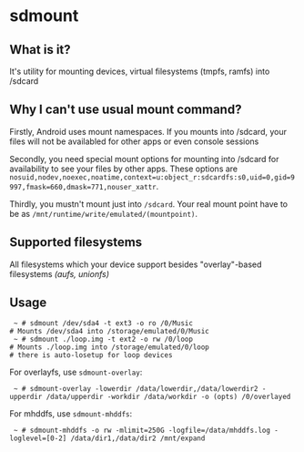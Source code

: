 # sdmount

## What is it?
It's utility for mounting devices, virtual filesystems (tmpfs, ramfs) into /sdcard

## Why I can't use usual mount command?

Firstly, Android uses mount namespaces. If you mounts into /sdcard, your files will not be availabled for other apps or even console sessions

Secondly, you need special mount options for mounting into /sdcard for availability to see your files by other apps. These options are `nosuid,nodev,noexec,noatime,context=u:object_r:sdcardfs:s0,uid=0,gid=9997,fmask=660,dmask=771,nouser_xattr`.

Thirdly, you mustn't mount just into `/sdcard`. Your real mount point have to be as `/mnt/runtime/write/emulated/(mountpoint)`.

## Supported filesystems

All filesystems which your device support besides "overlay"-based filesystems *(aufs, unionfs)*

## Usage
```
 ~ # sdmount /dev/sda4 -t ext3 -o ro /0/Music
# Mounts /dev/sda4 into /storage/emulated/0/Music
 ~ # sdmount ./loop.img -t ext2 -o rw /0/loop
# Mounts ./loop.img into /storage/emulated/0/loop
# there is auto-losetup for loop devices
```
For overlayfs, use `sdmount-overlay`:
```
 ~ # sdmount-overlay -lowerdir /data/lowerdir,/data/lowerdir2 -upperdir /data/upperdir -workdir /data/workdir -o (opts) /0/overlayed
```
For mhddfs, use `sdmount-mhddfs`:
```
 ~ # sdmount-mhddfs -o rw -mlimit=250G -logfile=/data/mhddfs.log -loglevel=[0-2] /data/dir1,/data/dir2 /mnt/expand
```
